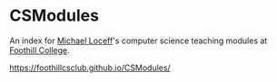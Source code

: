 # CSModules

An index for [Michael Loceff](https://www.foothill.edu/cs/directory.php?s=1&rec_id=278)'s computer science teaching modules at [Foothill College](http://www.foothill.edu/).

https://foothillcsclub.github.io/CSModules/
